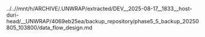 ../..//mnt/h/ARCHIVE/.UNWRAP/extracted/DEV__2025-08-17__1833__host-duri-head/__UNWRAP/4069eb25ea/backup_repository/phase5_5_backup_20250805_103800/data_flow_design.md